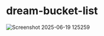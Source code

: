 # dream-bucket-list
![Screenshot 2025-06-19 125259](https://github.com/user-attachments/assets/39595004-09dd-4629-a90a-b0ee7a3ae941)

